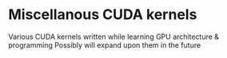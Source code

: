 # Miscellanous CUDA kernels

Various CUDA kernels written while learning GPU architecture & programming
Possibly will expand upon them in the future
